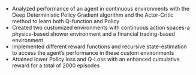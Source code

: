 - Analyzed performance of an agent in continuous environments with the Deep Deterministic Policy Gradient algorithm and the Actor-Critic method to learn both Q-function and Policy
- Created two customized environments with continuous action spaces-a physics-based shower environment and a financial trading-based environment
- Implemented different reward functions and recursive state-estimation to access the agent’s performance in these custom environments
- Attained lower Policy loss and Q-Loss with an enhanced cumulative reward for a total of 2000 episodes
